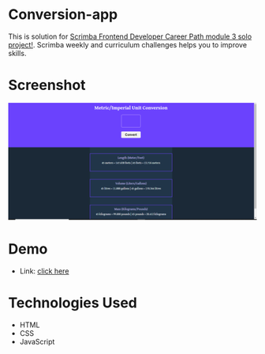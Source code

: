 # Conversion-app
This is solution for [Scrimba Frontend Developer Career Path module 3 solo project!](https://scrimba.com/learn/frontend/solo-project-unit-converter-cz9aPNSr). Scrimba weekly and curriculum challenges helps you to improve skills.

# Screenshot

![conversion app](/Capture.PNG)

# Demo
- Link: [click here](https://conversion-app.netlify.app/)

# Technologies Used

- HTML
- CSS 
- JavaScript 
